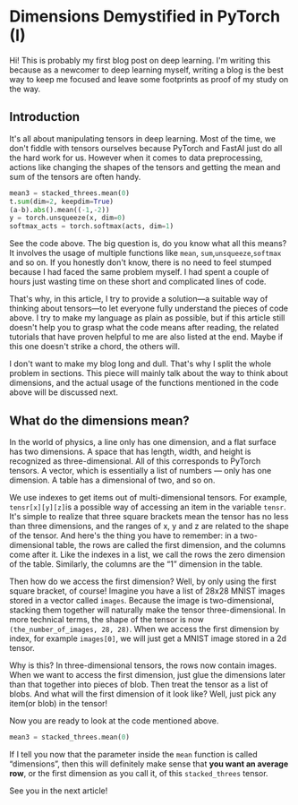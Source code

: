 # Dimensions Demystified in PyTorch (I)

Hi! This is probably my first blog post on deep learning. I'm writing this because as a newcomer to deep learning myself, writing a blog is the best way to keep me focused and leave some footprints as proof of my study on the way. 

## Introduction

It's all about manipulating tensors in deep learning. Most of the time, we don't fiddle with tensors ourselves because PyTorch and FastAI just do all the hard work for us. However when it comes to data preprocessing, actions like changing the shapes of the tensors and getting the mean and sum of the tensors are often handy. 

```python
mean3 = stacked_threes.mean(0)
t.sum(dim=2, keepdim=True)
(a-b).abs().mean((-1,-2))
y = torch.unsqueeze(x, dim=0)
softmax_acts = torch.softmax(acts, dim=1)
```

See the code above. The big question is, do you know what all this means? It involves the usage of multiple functions like `mean`, `sum`,`unsqueeze`,`softmax` and so on. If you honestly don't know, there is no need to feel stumped because I had faced the same problem myself. I had spent a couple of hours just wasting time on these short and complicated lines of code. 

That's why, in this article, I try to provide a solution—a suitable way of thinking about tensors—to let everyone fully understand the pieces of code above. I try to make my language as plain as possible, but if this article still doesn't help you to grasp what the code means after reading, the related tutorials that have proven helpful to me are also listed at the end. Maybe if this one doesn't strike a chord, the others will. 

I don't want to make my blog long and dull. That's why I split the whole problem in sections. This piece will mainly talk about the way to think about dimensions, and the actual usage of the functions mentioned in the code above will be discussed next. 

## What do the dimensions mean?

In the world of physics, a line only has one dimension, and a flat surface has two dimensions. A space that has length, width, and height is recognized as three-dimensional. All of this corresponds to PyTorch tensors. A vector, which is essentially a list of numbers — only has one dimension. A table has a dimensional of two, and so on. 

We use indexes to get items out of multi-dimensional tensors. For example, `tensr[x][y][z]`is a possible way of accessing an item in the variable `tensr`. It's simple to realize that three square brackets mean the tensor has no less than three dimensions, and the ranges of x, y and z are related to the shape of the tensor. And here's the thing you have to remember: in a two-dimensional table, the rows are called the first dimension, and the columns come after it. Like the indexes in a list, we call the rows the zero dimension of the table. Similarly, the columns are the “1” dimension in the table.   

Then how do we access the first dimension? Well, by only using the first square bracket, of course! Imagine you have a list of 28x28 MNIST images stored in a vector called `images`. Because the image is two-dimensional, stacking them together will naturally make the tensor three-dimensional. In more technical terms, the shape of the tensor is now `(the_number_of_images, 28, 28)`. When we access the first dimension by index, for example `images[0]`, we will just get a MNIST image stored in a 2d tensor. 

Why is this? In three-dimensional tensors, the rows now contain images. When we want to access the first dimension, just glue the dimensions later than that together into pieces of blob. Then treat the tensor as a list of blobs.  And what will the first dimension of it look like? Well, just pick any item(or blob) in the tensor!

Now you are ready to look at the code mentioned above.

```python
mean3 = stacked_threes.mean(0)
```

If I tell you now that the parameter inside the `mean` function is called “dimensions”, then this will definitely make sense that **you want an average row**, or the first dimension as you call it, of this `stacked_threes` tensor.

See you in the next article! 







